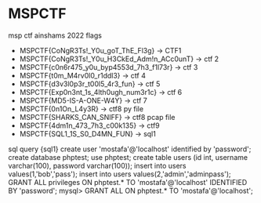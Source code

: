 # MSPCTF

msp ctf ainshams 2022
flags

- MSPCTF{CoNgR3Ts!\_Y0u_goT_ThE_Fl3g} -> CTF1
- MSPCTF{CoNgR3Ts!\_Y0u_H3CkEd_Adm!n_ACc0unT} -> ctf 2
- MSPCTF{c0n6r475_y0u_byp4553d_7h3_f1l73r} -> ctf 3 
- MSPCTF{t0m_M4rv0l0_r1ddl3} -> ctf 4
- MSPCTF{d3v3l0p3r_t00l5_4r3_fun} -> ctf 5
- MSPCTF{Exp0n3nt_1s_4lth0ugh_num3r1c} -> ctf 6
- MSPCTF{MD5-IS-A-ONE-W4Y} -> ctf 7
- MSPCTF{0n1On_L4y3R} -> ctf8 py file
- MSPCTF{SHARKS_CAN_SNIFF} -> ctf8 pcap file
- MSPCTF{4dm1n_473_7h3_c00k135} -> ctf9
- MSPCTF{SQL1_1S_S0_D4MN_FUN} -> sql1




sql query {sql1}
create user 'mostafa'@'localhost' identified by 'password';
create database phptest;
use phptest;
create table users (id int, username varchar(100), password varchar(100));
insert into users values(1,'bob','pass');
insert into users values(2,'admin','adminpass');
GRANT ALL privileges ON phptest.* TO 'mostafa'@'localhost' IDENTIFIED BY 'password';
mysql> GRANT ALL ON phptest.* TO 'mostafa'@'localhost';